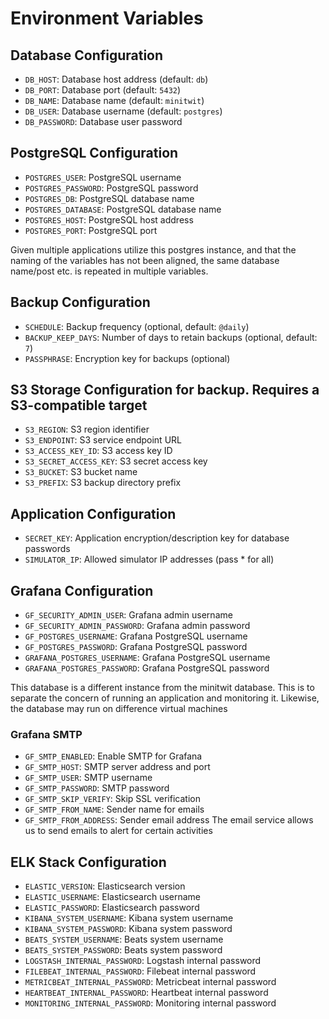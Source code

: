 # Environment Variables

## Database Configuration
- `DB_HOST`: Database host address (default: `db`)
- `DB_PORT`: Database port (default: `5432`)
- `DB_NAME`: Database name (default: `minitwit`)
- `DB_USER`: Database username (default: `postgres`)
- `DB_PASSWORD`: Database user password

## PostgreSQL Configuration
- `POSTGRES_USER`: PostgreSQL username
- `POSTGRES_PASSWORD`: PostgreSQL password
- `POSTGRES_DB`: PostgreSQL database name
- `POSTGRES_DATABASE`: PostgreSQL database name
- `POSTGRES_HOST`: PostgreSQL host address
- `POSTGRES_PORT`: PostgreSQL port

Given multiple applications utilize this postgres instance, and that the naming of the variables has not been aligned, the same database name/post etc. is repeated in multiple variables.

## Backup Configuration
- `SCHEDULE`: Backup frequency (optional, default: `@daily`)
- `BACKUP_KEEP_DAYS`: Number of days to retain backups (optional, default: `7`)
- `PASSPHRASE`: Encryption key for backups (optional)

## S3 Storage Configuration for backup. Requires a S3-compatible target
- `S3_REGION`: S3 region identifier
- `S3_ENDPOINT`: S3 service endpoint URL
- `S3_ACCESS_KEY_ID`: S3 access key ID
- `S3_SECRET_ACCESS_KEY`: S3 secret access key
- `S3_BUCKET`: S3 bucket name
- `S3_PREFIX`: S3 backup directory prefix

## Application Configuration
- `SECRET_KEY`: Application encryption/description key for database passwords
- `SIMULATOR_IP`: Allowed simulator IP addresses (pass * for all)

## Grafana Configuration
- `GF_SECURITY_ADMIN_USER`: Grafana admin username
- `GF_SECURITY_ADMIN_PASSWORD`: Grafana admin password
- `GF_POSTGRES_USERNAME`: Grafana PostgreSQL username
- `GF_POSTGRES_PASSWORD`: Grafana PostgreSQL password
- `GRAFANA_POSTGRES_USERNAME`: Grafana PostgreSQL username
- `GRAFANA_POSTGRES_PASSWORD`: Grafana PostgreSQL password

This database is a different instance from the minitwit database. This is to separate the concern of running an application and monitoring it. Likewise, the database may run on difference virtual machines

### Grafana SMTP
- `GF_SMTP_ENABLED`: Enable SMTP for Grafana
- `GF_SMTP_HOST`: SMTP server address and port
- `GF_SMTP_USER`: SMTP username
- `GF_SMTP_PASSWORD`: SMTP password
- `GF_SMTP_SKIP_VERIFY`: Skip SSL verification
- `GF_SMTP_FROM_NAME`: Sender name for emails
- `GF_SMTP_FROM_ADDRESS`: Sender email address
The email service allows us to send emails to alert for certain activities

## ELK Stack Configuration
- `ELASTIC_VERSION`: Elasticsearch version
- `ELASTIC_USERNAME`: Elasticsearch username
- `ELASTIC_PASSWORD`: Elasticsearch password
- `KIBANA_SYSTEM_USERNAME`: Kibana system username
- `KIBANA_SYSTEM_PASSWORD`: Kibana system password
- `BEATS_SYSTEM_USERNAME`: Beats system username
- `BEATS_SYSTEM_PASSWORD`: Beats system password
- `LOGSTASH_INTERNAL_PASSWORD`: Logstash internal password
- `FILEBEAT_INTERNAL_PASSWORD`: Filebeat internal password
- `METRICBEAT_INTERNAL_PASSWORD`: Metricbeat internal password
- `HEARTBEAT_INTERNAL_PASSWORD`: Heartbeat internal password
- `MONITORING_INTERNAL_PASSWORD`: Monitoring internal password